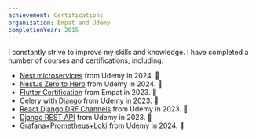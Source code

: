 ```yaml
---
achievement: Certifications
organization: Empat and Udemy
completionYear: 2015
---
```


I constantly strive to improve my skills and knowledge. I have completed a number of courses and certifications, including:

- [Nest microservices](https://ua.udemy.com/certificate/UC-74e3617b-ba68-4a8e-974b-4eaf52e3e611/) from Udemy in 2024. 🎉
- [NestJs Zero to Hero](https://ua.udemy.com/certificate/UC-b627349b-bf78-4927-813a-86870b9bc0ef/) from Udemy in 2024. 🎉
- [Flutter Certification](https://flutter-certificates.empat.tech/certificate/8) from Empat in 2023. 🎉
- [Celery with Django](https://ua.udemy.com/certificate/UC-a58cea2e-8ad0-4441-b350-878e5e6d28da/) from Udemy in 2023. 🎉
- [React Django DRF Channels](https://ua.udemy.com/certificate/UC-b204a8ce-486e-4e1a-82fa-f983f6f056c6/) from Udemy in 2023. 🎉
- [Django REST API](https://ua.udemy.com/certificate/UC-a3c38859-62b0-4b25-acbb-6cacd1681a0f/) from Udemy in 2023. 🎉
- [Grafana+Prometheus+Loki](https://ua.udemy.com/certificate/UC-2c00b034-1214-4715-b3b0-de4d97429eab/) from Udemy in 2024. 🎉

